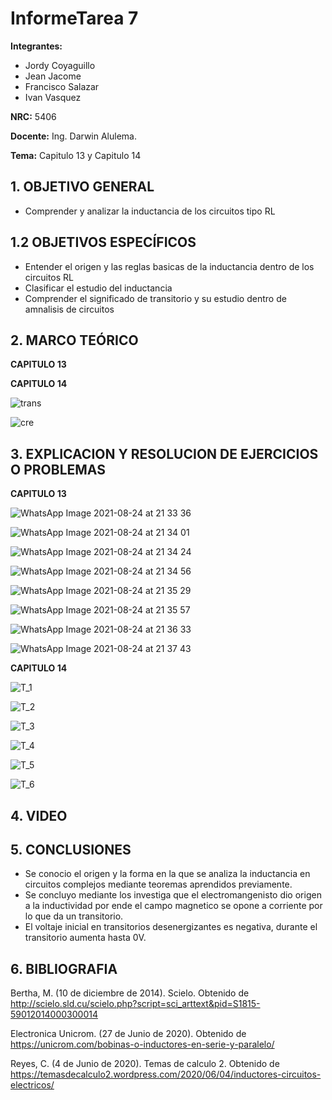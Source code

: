 # InformeTarea 7
**Integrantes:**
- Jordy Coyaguillo
- Jean Jacome
- Francisco Salazar
- Ivan Vasquez



 **NRC:** 5406
 
 **Docente:** Ing. Darwin Alulema.
 
 **Tema:** Capitulo 13 y Capitulo 14
 
 ## 1. OBJETIVO GENERAL
 - Comprender y analizar la inductancia de los circuitos tipo RL

 ## 1.2 OBJETIVOS ESPECÍFICOS
 - Entender el origen y las reglas basicas de la inductancia dentro de los circuitos RL
 - Clasificar el estudio del inductancia
 - Comprender el significado de transitorio y su estudio dentro de amnalisis de circuitos
 
 ## 2. MARCO TEÓRICO
 **CAPITULO 13**
 
 
 **CAPITULO 14**
 
 ![trans](https://user-images.githubusercontent.com/84586968/130715406-1fba49ab-d4fe-4e8a-8258-63d748453460.png)
 
 ![cre](https://user-images.githubusercontent.com/84586968/130715412-cad3c7a2-9ec9-4a18-a4c7-9108b36cdb10.png)
 
 ## 3. EXPLICACION Y RESOLUCION DE EJERCICIOS O PROBLEMAS 
 
 **CAPITULO 13**
 
 
 
 
 ![WhatsApp Image 2021-08-24 at 21 33 36](https://user-images.githubusercontent.com/85137954/130718422-2ae0e96c-5c32-4cd4-bca6-f832cdd661ef.jpeg)

 ![WhatsApp Image 2021-08-24 at 21 34 01](https://user-images.githubusercontent.com/85137954/130718429-81fad98c-f3d7-456f-ba92-d41675a1a459.jpeg)

![WhatsApp Image 2021-08-24 at 21 34 24](https://user-images.githubusercontent.com/85137954/130718434-92e5e4c2-251b-40a7-a77f-3ddcaef6c0f2.jpeg)

![WhatsApp Image 2021-08-24 at 21 34 56](https://user-images.githubusercontent.com/85137954/130718447-9ba07696-df55-49a3-b860-76069cc40888.jpeg)

![WhatsApp Image 2021-08-24 at 21 35 29](https://user-images.githubusercontent.com/85137954/130718454-300b98cf-30a1-4a57-83ea-a8e369f79499.jpeg)
 
 ![WhatsApp Image 2021-08-24 at 21 35 57](https://user-images.githubusercontent.com/85137954/130718484-9a742cdb-9de9-4414-b87c-656e949f5009.jpeg)

![WhatsApp Image 2021-08-24 at 21 36 33](https://user-images.githubusercontent.com/85137954/130718493-317bd28f-ae77-4b7f-8a68-1bcf3d74ee49.jpeg)
 
![WhatsApp Image 2021-08-24 at 21 37 43](https://user-images.githubusercontent.com/85137954/130718499-e496f794-9e46-496d-876b-d2fbaf3dc1ed.jpeg)
 
 
 **CAPITULO 14**

![T_1](https://user-images.githubusercontent.com/84586968/130708680-f9ad3d2b-751f-4ace-a4a5-c891a5464a78.PNG)

![T_2](https://user-images.githubusercontent.com/84586968/130708682-393461c4-18ce-4912-8ff9-39769baa0950.PNG)

![T_3](https://user-images.githubusercontent.com/84586968/130708683-4ee4ccd9-8036-408d-aa27-cf0b55ecd99a.PNG)

![T_4](https://user-images.githubusercontent.com/84586968/130708685-eeb11a3e-a445-4ea6-8836-c08f2b8d8de7.PNG)

![T_5](https://user-images.githubusercontent.com/84586968/130708686-01dd2e6d-9839-4dd6-8af7-19b69e715a0c.PNG)

![T_6](https://user-images.githubusercontent.com/84586968/130708687-d273f08f-81d1-4783-838a-eb7a0e07a22e.PNG)


 ## 4. VIDEO

 ## 5. CONCLUSIONES
- Se conocio el origen y la forma en la que se analiza la inductancia en circuitos complejos mediante teoremas aprendidos previamente.
- Se concluyo mediante los investiga que el electromangenisto dio origen a la inductividad por ende el campo magnetico se opone a corriente por lo que da un transitorio.
- El voltaje inicial en transitorios desenergizantes es negativa, durante el transitorio aumenta hasta 0V.
 ## 6. BIBLIOGRAFIA

Bertha, M. (10 de diciembre de 2014). Scielo. Obtenido de http://scielo.sld.cu/scielo.php?script=sci_arttext&pid=S1815-59012014000300014

Electronica Unicrom. (27 de Junio de 2020). Obtenido de https://unicrom.com/bobinas-o-inductores-en-serie-y-paralelo/

Reyes, C. (4 de Junio de 2020). Temas de calculo 2. Obtenido de https://temasdecalculo2.wordpress.com/2020/06/04/inductores-circuitos-electricos/




